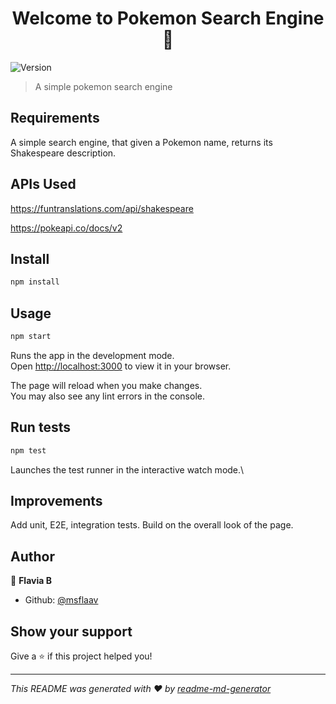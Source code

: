 <h1 align="center">Welcome to Pokemon Search Engine 👋</h1>
<p>
  <img alt="Version" src="https://img.shields.io/badge/version-0.1.0-blue.svg?cacheSeconds=2592000" />
</p>

> A simple pokemon search engine

## Requirements
A simple search engine, that given a Pokemon name, returns its Shakespeare description.

## APIs Used
https://funtranslations.com/api/shakespeare

https://pokeapi.co/docs/v2

## Install

```sh
npm install
```

## Usage

```sh
npm start
```

Runs the app in the development mode.\
Open [http://localhost:3000](http://localhost:3000) to view it in your browser.

The page will reload when you make changes.\
You may also see any lint errors in the console.

## Run tests

```sh
npm test
```
Launches the test runner in the interactive watch mode.\

## Improvements
Add unit, E2E, integration tests.
Build on the overall look of the page.

## Author

👤 **Flavia B**

* Github: [@msflaav](https://github.com/msflaav)

## Show your support

Give a ⭐️ if this project helped you!

***
_This README was generated with ❤️ by [readme-md-generator](https://github.com/kefranabg/readme-md-generator)_
